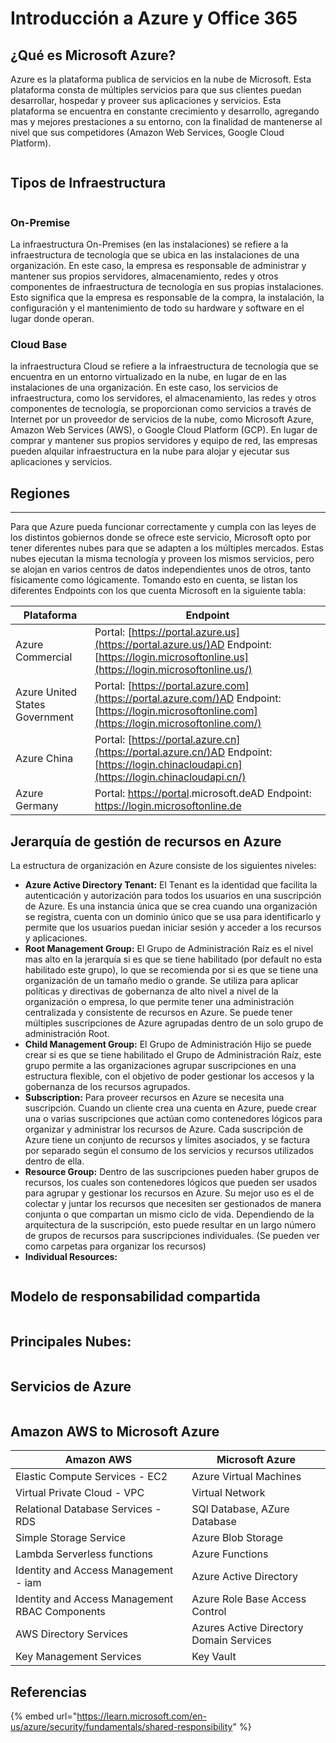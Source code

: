 # Introducción a Azure y Office 365

## ¿Qué es Microsoft Azure?

Azure es la plataforma publica de servicios en la nube de Microsoft. Esta plataforma consta de múltiples servicios para que sus clientes puedan desarrollar, hospedar y proveer sus aplicaciones y servicios. Esta plataforma se encuentra en constante crecimiento y desarrollo, agregando mas y mejores prestaciones a su entorno, con la finalidad de mantenerse al nivel que sus competidores (Amazon Web Services, Google Cloud Platform).

<figure><img src="../.gitbook/assets/image (3).png" alt=""><figcaption></figcaption></figure>

## Tipos de Infraestructura

<figure><img src="../.gitbook/assets/image (23).png" alt=""><figcaption></figcaption></figure>

### On-Premise&#x20;

La infraestructura On-Premises (en las instalaciones) se refiere a la infraestructura de tecnología que se ubica en las instalaciones de una organización. En este caso, la empresa es responsable de administrar y mantener sus propios servidores, almacenamiento, redes y otros componentes de infraestructura de tecnología en sus propias instalaciones. Esto significa que la empresa es responsable de la compra, la instalación, la configuración y el mantenimiento de todo su hardware y software en el lugar donde operan.

### Cloud Base

la infraestructura Cloud se refiere a la infraestructura de tecnología que se encuentra en un entorno virtualizado en la nube, en lugar de en las instalaciones de una organización. En este caso, los servicios de infraestructura, como los servidores, el almacenamiento, las redes y otros componentes de tecnología, se proporcionan como servicios a través de Internet por un proveedor de servicios de la nube, como Microsoft Azure, Amazon Web Services (AWS), o Google Cloud Platform (GCP). En lugar de comprar y mantener sus propios servidores y equipo de red, las empresas pueden alquilar infraestructura en la nube para alojar y ejecutar sus aplicaciones y servicios.

## Regiones

&#x20;

***

Para que Azure pueda funcionar correctamente y cumpla con las leyes de los distintos gobiernos donde se ofrece este servicio, Microsoft opto por tener diferentes nubes para que se adapten a los múltiples mercados. Estas nubes ejecutan la misma tecnología y proveen los mismos servicios, pero se alojan en varios centros de datos independientes unos de otros, tanto físicamente como lógicamente. Tomando esto en cuenta, se listan los diferentes Endpoints con los que cuenta Microsoft en la siguiente tabla:

| Plataforma                     | Endpoint                                                                                                                                          |
| ------------------------------ | ------------------------------------------------------------------------------------------------------------------------------------------------- |
| Azure Commercial               | Portal: [https://portal.azure.us](https://portal.azure.us/)AD Endpoint: [https://login.microsoftonline.us](https://login.microsoftonline.us/)     |
| Azure United States Government | Portal: [https://portal.azure.com](https://portal.azure.com/)AD Endpoint: [https://login.microsoftonline.com](https://login.microsoftonline.com/) |
| Azure China                    | Portal: [https://portal.azure.cn](https://portal.azure.cn/)AD Endpoint: [https://login.chinacloudapi.cn](https://login.chinacloudapi.cn/)         |
| Azure Germany                  | Portal: [https://portal](https://portal/).microsoft.deAD Endpoint: https://login.microsoftonline.de                                               |



## &#x20;Jerarquía de gestión de recursos en Azure

La estructura de organización en Azure consiste de los siguientes niveles:

* **Azure Active Directory Tenant:** El Tenant es la identidad que facilita la autenticación y autorización para todos los usuarios en una suscripción de Azure. Es una instancia única que se crea cuando una organización se registra, cuenta con un dominio único que se usa para identificarlo y permite que los usuarios puedan iniciar sesión y acceder a los recursos y aplicaciones.
* **Root Management Group:** El Grupo de Administración Raíz es el nivel mas alto en la jerarquía si es que se tiene habilitado (por default no esta habilitado este grupo), lo que se recomienda por si es que se tiene una organización de un tamaño medio o grande. Se utiliza para aplicar políticas y directivas de gobernanza de alto nivel a nivel de la organización o empresa, lo que permite tener una administración centralizada y consistente de recursos en Azure. Se puede tener múltiples suscripciones de Azure agrupadas dentro de un solo grupo de administración Root. &#x20;
* **Child Management Group:** El Grupo de Administración Hijo se puede crear si es que se tiene habilitado el Grupo de Administración Raíz, este grupo permite a las organizaciones agrupar suscripciones en una estructura flexible, con el objetivo de poder gestionar los accesos y la gobernanza de los recursos agrupados.&#x20;
* **Subscription:** Para proveer recursos en Azure se necesita una suscripción. Cuando un cliente crea una cuenta en Azure, puede crear una o varias suscripciones que actúan como contenedores lógicos para organizar y administrar los recursos de Azure. Cada suscripción de Azure tiene un conjunto de recursos y límites asociados, y se factura por separado según el consumo de los servicios y recursos utilizados dentro de ella.
* **Resource Group:** Dentro de las suscripciones pueden haber grupos de recursos, los cuales son contenedores lógicos que pueden ser usados para agrupar y gestionar los recursos en Azure. Su mejor uso es el de colectar y juntar los recursos que necesiten ser gestionados de manera conjunta o que compartan un mismo ciclo de vida. Dependiendo de la arquitectura de la suscripción, esto puede resultar en un largo número de grupos de recursos para suscripciones individuales. (Se pueden ver como carpetas para organizar los recursos)
* **Individual Resources:**&#x20;

<figure><img src="../.gitbook/assets/image (24).png" alt=""><figcaption></figcaption></figure>



## Modelo de responsabilidad compartida

<figure><img src="../.gitbook/assets/image (6).png" alt=""><figcaption></figcaption></figure>

## Principales Nubes:

<figure><img src="../.gitbook/assets/image (1).png" alt=""><figcaption></figcaption></figure>

## Servicios de Azure

<figure><img src="../.gitbook/assets/image (9).png" alt=""><figcaption></figcaption></figure>

## Amazon AWS to Microsoft Azure

| Amazon AWS                                     | Microsoft Azure                         |
| ---------------------------------------------- | --------------------------------------- |
| Elastic Compute Services - EC2                 | Azure Virtual Machines                  |
| Virtual Private Cloud - VPC                    | Virtual Network                         |
| Relational Database Services - RDS             | SQl Database, AZure Database            |
| Simple Storage Service                         | Azure Blob Storage                      |
| Lambda Serverless functions                    | Azure Functions                         |
| Identity and Access Management - iam           | Azure Active Directory                  |
| Identity and Access Management RBAC Components | Azure Role Base Access Control          |
| AWS Directory Services                         | Azures Active Directory Domain Services |
| Key Management Services                        | Key Vault                               |



## Referencias

{% embed url="https://learn.microsoft.com/en-us/azure/security/fundamentals/shared-responsibility" %}

